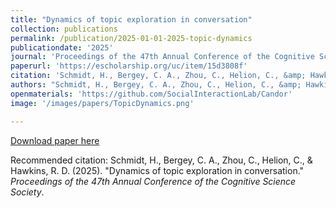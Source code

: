 ```yaml
---
title: "Dynamics of topic exploration in conversation"
collection: publications
permalink: /publication/2025-01-01-2025-topic-dynamics
publicationdate: '2025' 
journal: 'Proceedings of the 47th Annual Conference of the Cognitive Science Society'
paperurl: 'https://escholarship.org/uc/item/15d3808f'
citation: 'Schmidt, H., Bergey, C. A., Zhou, C., Helion, C., &amp; Hawkins, R. D. (2025). &quot;Dynamics of topic exploration in conversation.&quot; <i>Proceedings of the 47th Annual Conference of the Cognitive Science Society</i>.'
authors: "Schmidt, H., Bergey, C. A., Zhou, C., Helion, C., &amp; Hawkins, R. D."
openmaterials: 'https://github.com/SocialInteractionLab/Candor'
image: '/images/papers/TopicDynamics.png'

---
```


<a href='https://escholarship.org/uc/item/15d3808f'>Download paper here</a>

Recommended citation: Schmidt, H., Bergey, C. A., Zhou, C., Helion, C., & Hawkins, R. D. (2025). "Dynamics of topic exploration in conversation." <i>Proceedings of the 47th Annual Conference of the Cognitive Science Society</i>.
